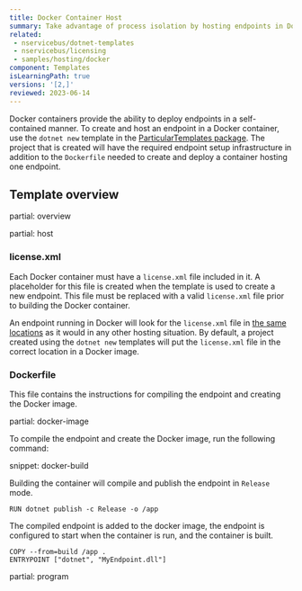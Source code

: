```yaml
---
title: Docker Container Host
summary: Take advantage of process isolation by hosting endpoints in Docker containers
related:
 - nservicebus/dotnet-templates
 - nservicebus/licensing
 - samples/hosting/docker
component: Templates
isLearningPath: true
versions: '[2,]'
reviewed: 2023-06-14
---
```


Docker containers provide the ability to deploy endpoints in a self-contained manner. To create and host an endpoint in a Docker container, use the `dotnet new` template in the [ParticularTemplates package](/nservicebus/dotnet-templates/). The project that is created will have the required endpoint setup infrastructure in addition to the `Dockerfile` needed to create and deploy a container hosting one endpoint.


## Template overview

partial: overview


partial: host


### license.xml

Each Docker container must have a `license.xml` file included in it. A placeholder for this file is created when the template is used to create a new endpoint. This file must be replaced with a valid `license.xml` file prior to building the Docker container.

An endpoint running in Docker will look for the `license.xml` file in [the same locations](/nservicebus/licensing/#license-management) as it would in any other hosting situation. By default, a project created using the `dotnet new` templates will put the `license.xml` file in the correct location in a Docker image.


### Dockerfile

This file contains the instructions for compiling the endpoint and creating the Docker image.

partial: docker-image

To compile the endpoint and create the Docker image, run the following command:

snippet: docker-build

Building the container will compile and publish the endpoint in `Release` mode.

```
RUN dotnet publish -c Release -o /app
```

The compiled endpoint is added to the docker image, the endpoint is configured to start when the container is run, and the container is built.

```
COPY --from=build /app .
ENTRYPOINT ["dotnet", "MyEndpoint.dll"]
```


partial: program
